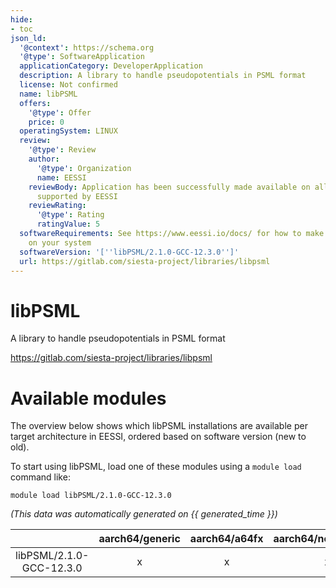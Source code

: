 ```yaml
---
hide:
- toc
json_ld:
  '@context': https://schema.org
  '@type': SoftwareApplication
  applicationCategory: DeveloperApplication
  description: A library to handle pseudopotentials in PSML format
  license: Not confirmed
  name: libPSML
  offers:
    '@type': Offer
    price: 0
  operatingSystem: LINUX
  review:
    '@type': Review
    author:
      '@type': Organization
      name: EESSI
    reviewBody: Application has been successfully made available on all architectures
      supported by EESSI
    reviewRating:
      '@type': Rating
      ratingValue: 5
  softwareRequirements: See https://www.eessi.io/docs/ for how to make EESSI available
    on your system
  softwareVersion: '[''libPSML/2.1.0-GCC-12.3.0'']'
  url: https://gitlab.com/siesta-project/libraries/libpsml
---
```


libPSML
=======


A library to handle pseudopotentials in PSML format

https://gitlab.com/siesta-project/libraries/libpsml
# Available modules


The overview below shows which libPSML installations are available per target architecture in EESSI, ordered based on software version (new to old).

To start using libPSML, load one of these modules using a `module load` command like:

```shell
module load libPSML/2.1.0-GCC-12.3.0
```

*(This data was automatically generated on {{ generated_time }})*

| |aarch64/generic|aarch64/a64fx|aarch64/neoverse_n1|aarch64/neoverse_v1|aarch64/nvidia/grace|x86_64/generic|x86_64/amd/zen2|x86_64/amd/zen3|x86_64/amd/zen4|x86_64/intel/cascadelake|x86_64/intel/haswell|x86_64/intel/icelake|x86_64/intel/sapphirerapids|x86_64/intel/skylake_avx512|
| :---: | :---: | :---: | :---: | :---: | :---: | :---: | :---: | :---: | :---: | :---: | :---: | :---: | :---: | :---: |
|libPSML/2.1.0-GCC-12.3.0|x|x|x|x|x|x|x|x|x|x|x|x|x|x|

